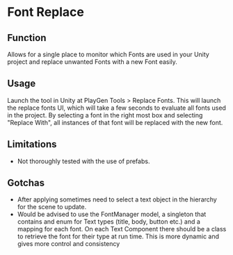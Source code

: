 # Font Replace
## Function 
Allows for a single place to monitor which Fonts are used in your Unity project and replace unwanted Fonts with a new Font easily.
## Usage
Launch the tool in Unity at PlayGen Tools > Replace Fonts. This will launch the replace fonts UI, which will take a few seconds to evaluate all fonts used in the project. By selecting a font in the right most box and selecting "Replace With", all instances of that font will be replaced with the new font.
## Limitations
- Not thoroughly tested with the use of prefabs.
## Gotchas
- After applying sometimes need to select a text object in the hierarchy for the scene to update.
- Would be advised to use the FontManager model, a singleton that contains and enum for Text types (title, body, button etc.) and a mapping for each font. On each Text Component there should be a class to retrieve the font for their type at run time. This is more dynamic and gives more control and consistency